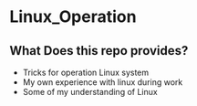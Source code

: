 Linux_Operation
===============

## What Does this repo provides?
* Tricks for operation Linux system
* My own experience with linux during work
* Some of my understanding of Linux
